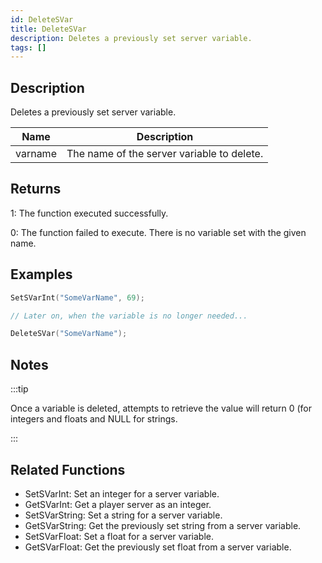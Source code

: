 ```yaml
---
id: DeleteSVar
title: DeleteSVar
description: Deletes a previously set server variable.
tags: []
---
```


<TagLinks />

## Description

Deletes a previously set server variable.

| Name    | Description                                |
| ------- | ------------------------------------------ |
| varname | The name of the server variable to delete. |

## Returns

1: The function executed successfully.

0: The function failed to execute. There is no variable set with the given name.

## Examples

```c
SetSVarInt("SomeVarName", 69);

// Later on, when the variable is no longer needed...

DeleteSVar("SomeVarName");
```

## Notes

:::tip

Once a variable is deleted, attempts to retrieve the value will return 0 (for integers and floats and NULL for strings.

:::

## Related Functions

- SetSVarInt: Set an integer for a server variable.
- GetSVarInt: Get a player server as an integer.
- SetSVarString: Set a string for a server variable.
- GetSVarString: Get the previously set string from a server variable.
- SetSVarFloat: Set a float for a server variable.
- GetSVarFloat: Get the previously set float from a server variable.
